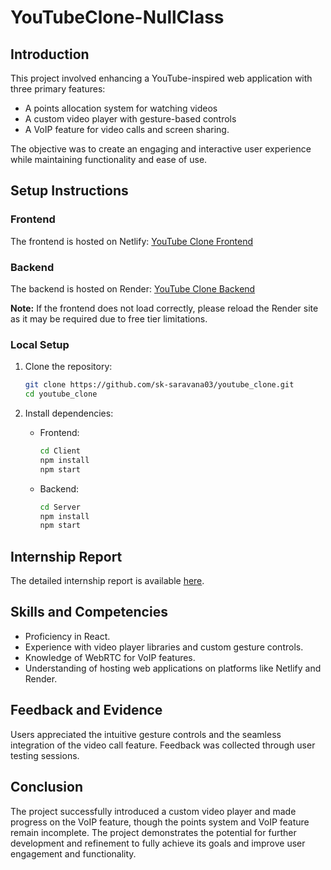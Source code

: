 
# YouTubeClone-NullClass

## Introduction
This project involved enhancing a YouTube-inspired web application with three primary features: 

 - A points allocation system for watching videos
 - A custom video player with gesture-based controls
 - A VoIP feature for video calls and screen sharing.

The objective was to create an engaging and interactive user experience while maintaining functionality and ease of use.

## Setup Instructions
### Frontend
The frontend is hosted on Netlify: [YouTube Clone Frontend](https://you-tube-clone-web.netlify.app/)
   
### Backend
The backend is hosted on Render: [YouTube Clone Backend](https://youtube-clone-3k6h.onrender.com)

**Note:** If the frontend does not load correctly, please reload the Render site as it may be required due to free tier limitations.

### Local Setup
1. Clone the repository:
   ```sh
   git clone https://github.com/sk-saravana03/youtube_clone.git
   cd youtube_clone
   ```

2. Install dependencies:
   - Frontend:
     ```sh
     cd Client
     npm install
     npm start
     ```
   - Backend:
     ```sh
     cd Server
     npm install
     npm start
     ```

## Internship Report
The detailed internship report is available [here](./Internship%20report.docx).

## Skills and Competencies
- Proficiency in React.
- Experience with video player libraries and custom gesture controls.
- Knowledge of WebRTC for VoIP features.
- Understanding of hosting web applications on platforms like Netlify and Render.

## Feedback and Evidence
Users appreciated the intuitive gesture controls and the seamless integration of the video call feature. Feedback was collected through user testing sessions.

## Conclusion
The project successfully introduced a custom video player and made progress on the VoIP feature, though the points system and VoIP feature remain incomplete. The project demonstrates the potential for further development and refinement to fully achieve its goals and improve user engagement and functionality.
